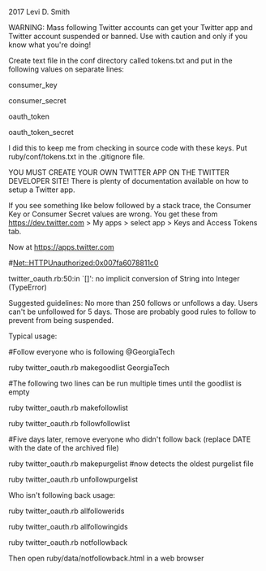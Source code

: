 2017 Levi D. Smith

WARNING:  Mass following Twitter accounts can get your Twitter app and Twitter account suspended or banned.  Use with caution and only if you know what you're doing!


Create text file in the conf directory called tokens.txt and put in the following values on separate lines:

consumer_key

consumer_secret

oauth_token

oauth_token_secret

I did this to keep me from checking in source code with these keys.  Put ruby/conf/tokens.txt in the .gitignore file.

YOU MUST CREATE YOUR OWN TWITTER APP ON THE TWITTER DEVELOPER SITE!  There is plenty of documentation available on how to setup a Twitter app.



If you see something like below followed by a stack trace, the Consumer Key or Consumer Secret values are wrong.  You get these from https://dev.twitter.com > My apps > select app > Keys and Access Tokens tab.

Now at https://apps.twitter.com

#<Net::HTTPUnauthorized:0x007fa6078811c0>

twitter_oauth.rb:50:in `[]': no implicit conversion of String into Integer (TypeError)

Suggested guidelines: No more than 250 follows or unfollows a day.  Users can't be unfollowed for 5 days.  Those are probably good rules to follow to prevent from being suspended.



Typical usage:

#Follow everyone who is following @GeorgiaTech

ruby twitter_oauth.rb makegoodlist GeorgiaTech

#The following two lines can be run multiple times until the goodlist is empty

ruby twitter_oauth.rb makefollowlist 

ruby twitter_oauth.rb followfollowlist



#Five days later, remove everyone who didn't follow back (replace DATE with the date of the archived file)

ruby twitter_oauth.rb makepurgelist #now detects the oldest purgelist file

ruby twitter_oauth.rb unfollowpurgelist



Who isn't following back usage:

ruby twitter_oauth.rb allfollowerids <username>

ruby twitter_oauth.rb allfollowingids <username>

ruby twitter_oauth.rb notfollowback 

Then open ruby/data/notfollowback.html in a web browser
